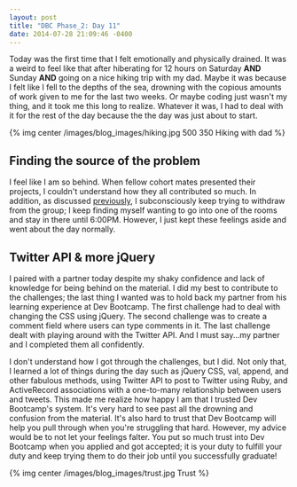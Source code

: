 ```yaml
---
layout: post
title: "DBC Phase_2: Day 11"
date: 2014-07-28 21:09:46 -0400
---
```


Today was the first time that I felt emotionally and physically drained. It was a weird to feel like that after hiberating for 12 hours on Saturday **AND** Sunday **AND** going on a nice hiking trip with my dad. Maybe it was because I felt like I fell to the depths of the sea, drowning with the copious amounts of work given to me for the last two weeks. Or maybe coding just wasn't my thing, and it took me this long to realize. Whatever it was, I had to deal with it for the rest of the day because the the day was just about to start.

<!--more-->

{% img center /images/blog_images/hiking.jpg 500 350 Hiking with dad %}

## Finding the source of the problem

I feel like I am so behind. When fellow cohort mates presented their projects, I couldn't understand how they all contributed so much. In addition, as discussed [previously](http://juliusjung.info/blog/2014/07/24/dbc-phase-2-day-8/), I subconsciously keep trying to withdraw from the group; I keep finding myself wanting to go into one of the rooms and stay in there until 6:00PM. However, I just kept these feelings aside and went about the day normally.

## Twitter API & more jQuery

I paired with a partner today despite my shaky confidence and lack of knowledge for being behind on the material. I did my best to contribute to the challenges; the last thing I wanted was to hold back my partner from his learning experience at Dev Bootcamp. The first challenge had to deal with changing the CSS using jQuery. The second challenge was to create a comment field where users can type comments in it. The last challenge dealt with playing around with the Twitter API. And I must say...my partner and I completed them all confidently.

I don't understand how I got through the challenges, but I did. Not only that, I learned a lot of things during the day such as jQuery CSS, val, append, and other fabulous methods, using Twitter API to post to Twitter using Ruby, and ActiveRecord associations with a one-to-many relationship between users and tweets. This made me realize how happy I am that I trusted Dev Bootcamp's system. It's very hard to see past all the drowning and confusion from the material. It's also hard to trust that Dev Bootcamp will help you pull through when you're struggling that hard. However, my advice would be to not let your feelings falter. You put so much trust into Dev Bootcamp when you applied and got accepted; it is your duty to fulfill your duty and keep trying them to do their job until you successfully graduate! 

{% img center /images/blog_images/trust.jpg Trust %}